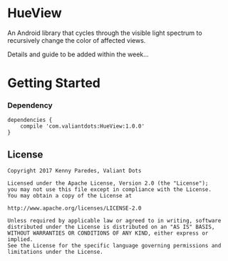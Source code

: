 # HueView
An Android library that cycles through the visible light spectrum to recursively change the color of affected views.

Details and guide to be added within the week...

# Getting Started
### Dependency
```
dependencies {
    compile 'com.valiantdots:HueView:1.0.0'
}
```


## License
```
Copyright 2017 Kenny Paredes, Valiant Dots

Licensed under the Apache License, Version 2.0 (the "License");
you may not use this file except in compliance with the License.
You may obtain a copy of the License at

http://www.apache.org/licenses/LICENSE-2.0

Unless required by applicable law or agreed to in writing, software
distributed under the License is distributed on an "AS IS" BASIS,
WITHOUT WARRANTIES OR CONDITIONS OF ANY KIND, either express or implied.
See the License for the specific language governing permissions and
limitations under the License.
```

